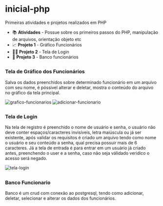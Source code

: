 # inicial-php
Primeiras atividades e projetos realizados em PHP 

- 📚 **Atividades** - Possue sobre os primeiros passos do PHP, manipulação de arquivos, orientação objeto etc
- 📈 **Projeto 1** - Gráfico Funcionários
- 👨‍💼 **Projeto 2** - Tela de Login
- 🎲 **Projeto 3** - Banco funcionários

##
### Tela de Gráfico dos Funcionários

Salva os dados preenchidos sobre determinado funcionário em um arquivo com seu nome, é póssivel alterar e deletar, mostra o conteúdo do arquivo no gráfico da tela principal.

![grafico-funcionarios](https://github.com/anttonela/projetos-php/assets/116034175/064b1d60-a6c1-436d-9e2e-73d07018e486)
![adicionar-funcionario](https://github.com/anttonela/projetos-php/assets/116034175/bea1a07c-02ad-4b80-8a50-e060669b7cf7)

##
### Tela de Login
Na tela de registro é preenchido o nome de usuário e senha, o usuário não deve conter espaços/caracteres invisíveis, letra maiúscula ou já ser existente, após validar os requisitos é criado um arquivo tendo como nome o usuário e seu conteúdo a senha, qual precisa possuir mais de 6 caracteres. Já a tela de entrada é para entrar em um usuário já criado antes, preenchendo o user e a senha, caso não seja válidado veridico o acesso será negado.

![tela-login](https://github.com/anttonela/projetos-php/assets/116034175/838afb50-42cf-4fcb-81ff-8f002f036f95)

##
### Banco Funcionario
Banco é um crud com conexão ao postgresql, tendo como adicionar, deletar, selecionar e alterar os dados dos funcionários.

